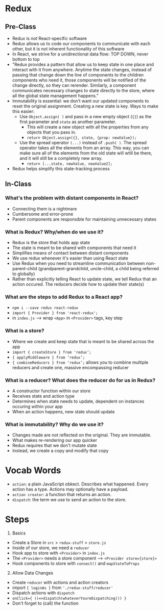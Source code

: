 Redux
=====

## Pre-Class
- Redux is _not_ React-specific software
- Redux allows us to code our components to communicate with each other, but it is not inherent functionality of this software
- In React, we strive for a unidirectional data flow: TOP DOWN, never bottom to top
- "Redux provides a pattern that allow us to keep state in one place and interact with it from anywhere. Anytime the state changes, instead of passing that change down the line of components to the children components who need it, those components will be notified of the change directly, so they can rerender. Similarly, a component communicates necessary changes to state directly to the store, where all the global state management happens.”
- Immutability is essential: we don’t want our updated components to reset the original assignment. Creating a new state is key. Ways to make this easier: 
    - Use `Object.assign( )` and pass in a new empty object (`{}`) as the first parameter and `state` as another parameter. 
        - This will create a new object with all the properties from any objects that you pass in.
        - `return Object.assign({}, state, {prop: newValue});`
    - Use the spread operator `(...)` instead of `.push( )`. The spread operator takes all the elements from an array. This way, you can make sure all of the elements from the old state will wtill be there, and it will still be a completely new array.
        - `return [...state, newValue, newValue2];`
- Redux helps simplify this state-tracking process

## In-Class
### What's the problem with distant components in React?
- Connecting them is a nightmare
- Cumbersome and error-prone
- Parent components are responsible for maintaining unnecessary states

### What is Redux? Why/when do we use it?
- Redux is the store that holds app state
- The state is meant to be shared with components that need it
- Simplifies means of contact between distant components
- We use redux whenever it's easier than using React state
- Use Redux when you need to streamline communication between non-parent-child (grandparent-grandchild, uncle-child, a child being referred to globally)
- Rather than explicitly telling React to update state, we tell Redux that an action occured. The reducers decide how to update their state(s)

### What are the steps to add Redux to a React app?
- `npm i --save redux react-redux`
- `import { Provider } from 'react-redux';` 
- in `index.js` --> wrap `<App>` in `<Provider>` tags, key step

### What is a store?
- Where we create and keep state that is meant to be shared across the app
- `import { createStore } from 'redux’;`
- `{ applyMiddleware } from ‘redux’; `
- `{ combineReducers } from ‘redux’;` allows you to combine multiple reducers and create one, massive encompassing reducer

### What is a reducer? What does the reducer do for us in Redux?
- A constructor function within our store
- Receives state and action type
- Determines when state needs to update, dependent on instances occuring within your app
- When an action happens, new state should update

### What is immutability? Why do we use it?
- Changes made are not reflected on the original. They are immutable.
- What makes re-rendering our app quicker
- Redux requires that we don't mutate state
- Instead, we create a copy and modify that copy

# Vocab Words
- `action`: a plain JavaScript obkect. Describes what happened. Every action has a type. Actions may optionally have a payload.
- `action creator`: a function that returns an action.
- `dispatch`: the term we use to send an action to the store.

# Steps
1. Basics
- Create a Store in `src` > `redux-stuff` > `store.js`
- Inside of our store, we need a `reducer`
- Hook app to store with `<Provider>` in `index.js`
- The `<Provider>` needs a store component --> `<Provider store={store}>`
- Hook components to store with `connect()` and `mapStateToProps`

2. Allow Data Changes
- Create `reducer` with actions and action creators
- import `{ loginAs }` from `'./redux-stuff/reducer'`
- Dispatch actions with `dispatch`
- `onClick={ ()=>dispatch(whateverYoureDispatching()) }`
- Don't forget to (call) the function

